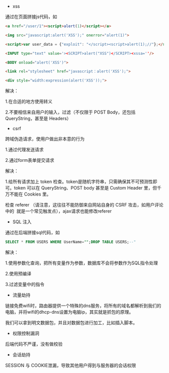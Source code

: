 - xss

通过在页面拼接js代码，如

```html
<a href="/user/1"><script>alert(1)</script></a>

<img src="javascript:alert('XSS');" onerror="alert(1)">

<script>var user_data = {"exploit": "</script><script>alert(1);//"};</script>

<INPUT type="text" value='><SCRIPT>alert("XSS")</SCRIPT><xssa=''/>

<BODY onload="alert('XSS')">

<link rel="stylesheet" href="javascript：alert('XSS');">

<div style="width:expression(alert('XSS'));">
```

解决：

1.在合适的地方使用转义

2.不要相信来自用户的输入，过滤（不仅限于 POST Body，还包括 QueryString，甚至是 Headers）

- csrf

跨域伪造请求，使用户做出非本意的行为

1.通过代理发送请求

2.通过form表单提交请求

解决：

1.给所有请求加上 token 检查。token是随机字符串，只需确保其不可预测性即可。token 可以在 QueryString、POST body 甚至是 Custom Header 里，但千万不能在 Cookies 里。

检查 referer （请注意，这往往不能防御来自网站自身的 CSRF 攻击，如用户评论中的 <img> 就是一个常见触发点），ajax请求也能修改referer

- SQL 注入

通过在后端拼接sql代码，如

```sql
SELECT * FROM USERS WHERE UserName="";DROP TABLE USERS;--"
```

解决：

1.使用参数化查询，把所有变量作为参数，数据库不会将参数作为SQL指令处理

2.使用预编译

3.过滤变量中的指令

- 流量劫持

链接免费wifi时，路由器提供一个特殊的dns服务，将所有的域名都解析到我们的电脑，并将wifi的dhcp-dns设置为电脑ip，其实就是抓包的原理。

我们可以拿到明文数据包，并且对数据包进行加工，比如插入脚本。


- 权限控制漏洞

后端代码不严谨，没有做校验


- 会话劫持

SESSION 与 COOKIE泄漏，导致其他用户得到与服务器的会话权限

